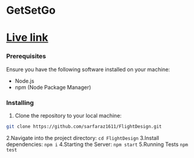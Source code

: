 # GetSetGo

# [Live link]('https://flight-design-8o7naojum-sarfaraz1611.vercel.app/')

### Prerequisites

Ensure you have the following software installed on your machine:

- Node.js
- npm (Node Package Manager)

### Installing

1. Clone the repository to your local machine:

```bash
git clone https://github.com/sarfaraz1611/FlightDesign.git
```
2.Navigate into the project directory:
`cd FlightDesign`
3.Install dependencies:
`npm i`
4.Starting the Server:
`npm start`
5.Running Tests
`npm test`
